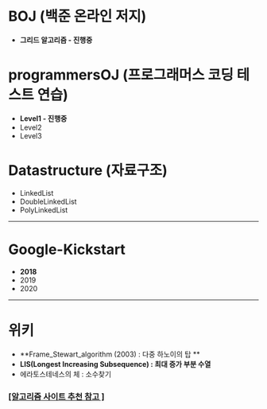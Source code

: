 # BOJ (백준 온라인 저지)
- **그리드 알고리즘 - 진행중**

# programmersOJ (프로그래머스 코딩 테스트 연습)
- **Level1 - 진행중**
- Level2
- Level3

# Datastructure (자료구조)
- LinkedList
- DoubleLinkedList
- PolyLinkedList
  
---
# Google-Kickstart
- **2018** 
- 2019
- 2020

---

# 위키
- **Frame_Stewart_algorithm (2003) : 다중 하노이의 탑 **
- **LIS(Longest Increasing Subsequence) : 최대 증가 부분 수열**
- 에라토스테네스의 체 : 소수찾기

### [[알고리즘 사이트 추천 참고 ]](https://gist.github.com/shoark7/38bcff39588b528d37313a669fdfd75d)
